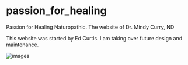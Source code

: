 passion_for_healing
===================

Passion for Healing Naturopathic. The website of Dr. Mindy Curry, ND

This website was started by Ed Curtis. I am taking over future design and maintenance.

![images](http://www.passionforhealingnaturopathic.com/images/logo.png)
